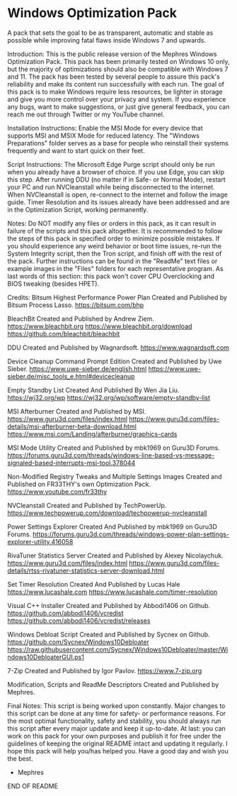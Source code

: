 # Windows Optimization Pack
A pack that sets the goal to be as transparent, automatic and stable as possible while improving fatal flaws inside Windows 7 and upwards.


Introduction:
This is the public release version of the Mephres Windows Optimization Pack.
This pack has been primarily tested on Windows 10 only, but the majority of optimizations should also be compatible with Windows 7 and 11.
The pack has been tested by several people to assure this pack's reliability and make its content run successfully with each run.
The goal of this pack is to make Windows require less resources, be lighter in storage and give you more control over your privacy and system.
If you experience any bugs, want to make suggestions, or just give general feedback, you can reach me out through Twitter or my YouTube channel.


Installation Instructions:
Enable the MSI Mode for every device that supports MSI and MSIX Mode for reduced latency.
The "Windows Preparations" folder serves as a base for people who reinstall their systems frequently and want to start quick on their feet.


Script Instructions:
The Microsoft Edge Purge script should only be run when you already have a browser of choice. If you use Edge, you can skip this step.
After running DDU (no matter if in Safe- or Normal Mode), restart your PC and run NVCleanstall while being disconnected to the internet.
When NVCleanstall is open, re-connect to the internet and follow the image guide.
Timer Resolution and its issues already have been addressed and are in the Optimization Script, working permanently.


Notes:
Do NOT modify any files or orders in this pack, as it can result in failure of the scripts and this pack altogether.
It is recommended to follow the steps of this pack in specified order to minimize possible mistakes.
If you should experience any weird behavior or boot time issues, re-run the System Integrity script, then the Tron script, and finish off with the rest of the pack.
Further instructions can be found in the "ReadMe" text files or example images in the "Files" folders for each representative program.
As last words of this section: this pack won't cover CPU Overclocking and BIOS tweaking (besides HPET).


Credits:
Bitsum Highest Performance Power Plan Created and Published by Bitsum Process Lasso.
https://bitsum.com/bhp

BleachBit Created and Published by Andrew Ziem.
https://www.bleachbit.org
https://www.bleachbit.org/download
https://github.com/bleachbit/bleachbit

DDU Created and Published by Wagnardsoft.
https://www.wagnardsoft.com

Device Cleanup Command Prompt Edition Created and Published by Uwe Sieber.
https://www.uwe-sieber.de/english.html
https://www.uwe-sieber.de/misc_tools_e.html#devicecleanup

Empty Standby List Created And Published By Wen Jia Liu.
https://wj32.org/wp
https://wj32.org/wp/software/empty-standby-list

MSI Afterburner Created and Published by MSI.
https://www.guru3d.com/files/index.html
https://www.guru3d.com/files-details/msi-afterburner-beta-download.html
https://www.msi.com/Landing/afterburner/graphics-cards

MSI Mode Utility Created and Published by mbk1969 on Guru3D Forums.
https://forums.guru3d.com/threads/windows-line-based-vs-message-signaled-based-interrupts-msi-tool.378044

Non-Modified Registry Tweaks and Multiple Settings Images Created and Published on FR33THY's own Optimization Pack.
https://www.youtube.com/fr33thy

NVCleanstall Created and Published by TechPowerUp.
https://www.techpowerup.com/download/techpowerup-nvcleanstall

Power Settings Explorer Created And Published by mbk1969 on Guru3D Forums.
https://forums.guru3d.com/threads/windows-power-plan-settings-explorer-utility.416058

RivaTuner Statistics Server Created and Published by Alexey Nicolaychuk.
https://www.guru3d.com/files/index.html
https://www.guru3d.com/files-details/rtss-rivatuner-statistics-server-download.html

Set Timer Resolution Created And Published by Lucas Hale
https://www.lucashale.com
https://www.lucashale.com/timer-resolution

Visual C++ Installer Created and Published by Abbodi1406 on Github.
https://github.com/abbodi1406/vcredist
https://github.com/abbodi1406/vcredist/releases

Windows Debloat Script Created and Published by Sycnex on Github.
https://github.com/Sycnex/Windows10Debloater
https://raw.githubusercontent.com/Sycnex/Windows10Debloater/master/Windows10DebloaterGUI.ps1

7-Zip Created and Published by Igor Pavlov.
https://www.7-zip.org

Modification, Scripts and ReadMe Descriptors Created and Published by Mephres.


Final Notes:
This script is being worked upon constantly. Major changes to this script can be done at any time for safety- or performance reasons.
For the most optimal functionality, safety and stability, you should always run this script after every major update and keep it up-to-date.
At last: you can work on this pack for your own purposes and publish it for free under the guidelines of keeping the original README intact and updating it regularly.
I hope this pack will help you/has helped you. Have a good day and wish you the best.
- Mephres


END OF README
